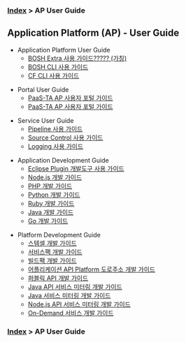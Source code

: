 ### [Index](https://github.com/okpc579/paasta-guide-new/blob/main/README.md) > AP User Guide

## Application Platform (AP) - User Guide
- Application Platform User Guide  
  - [BOSH Extra 사용 가이드????? (가칭)](./application_platform/bosh.md)  
  - [BOSH CLI 사용 가이드](./application_platform/bosh.md)  
  - [CF CLI 사용 가이드](./application_platform/bosh.md)  

+ Portal User Guide
  + [PaaS-TA AP 사용자 포털 가이드](./portal/vm_type_ui.md)   
  + [PaaS-TA AP 사용자 포털 가이드](./portal/vm_type_ui.md)   

- Service User Guide
  - [Pipeline 사용 가이드](./service/cubrid.md)
  - [Source Control 사용 가이드](./service/cubrid.md)
  - [Logging 사용 가이드](./service/cubrid.md)

+ Application Development Guide
  + [Eclipse Plugin 개발도구 사용 가이드](./service/cubrid.md)
  + [Node.js 개발 가이드](./service/cubrid.md)
  + [PHP 개발 가이드](./service/cubrid.md)
  + [Python 개발 가이드](./service/cubrid.md)
  + [Ruby 개발 가이드](./service/cubrid.md)
  + [Java 개발 가이드](./service/cubrid.md)
  + [Go 개발 가이드](./service/cubrid.md)


- Platform Development Guide
  - [스템셀 개발 가이드](./service/cubrid.md)
  - [서비스팩 개발 가이드](./service/cubrid.md)
  - [빌드팩 개발 가이드](./service/cubrid.md)
  - [어플리케이션 API Platform 도로주소 개발 가이드](./service/cubrid.md)
  - [퍼블릭 API 개발 가이드](./service/cubrid.md)
  - [Java API 서비스 미터링 개발 가이드](./service/cubrid.md)
  - [Java 서비스 미터링 개발 가이드](./service/cubrid.md)
  - [Node.js API 서비스 미터링 개발 가이드](./service/cubrid.md)
  - [On-Demand 서비스 개발 가이드](./service/cubrid.md)

### [Index](https://github.com/okpc579/paasta-guide-new/blob/main/README.md) > AP User Guide
